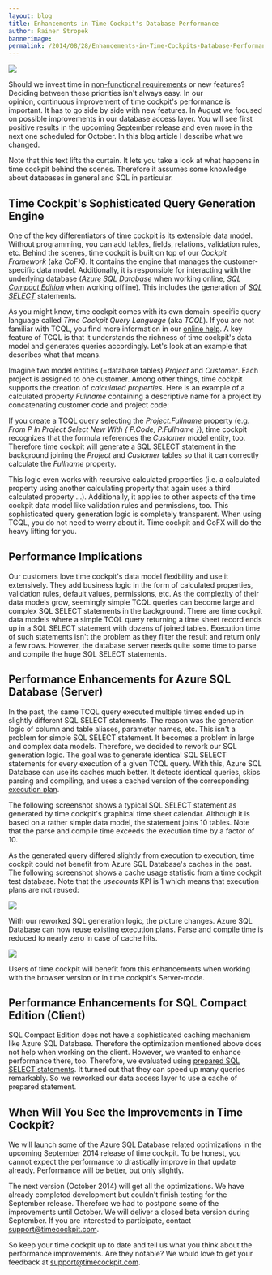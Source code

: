 ```yaml
---
layout: blog
title: Enhancements in Time Cockpit's Database Performance
author: Rainer Stropek
bannerimage: 
permalink: /2014/08/28/Enhancements-in-Time-Cockpits-Database-Performance
---
```


<p xmlns="http://www.w3.org/1999/xhtml">
  <img src="{{site.baseurl}}images/blog/2014/08/DSC_0400.jpg" />
</p><p xmlns="http://www.w3.org/1999/xhtml">Should we invest time in <a href="http://en.wikipedia.org/wiki/Non-functional_requirement" target="_blank">non-functional requirements</a> or new features? Deciding between these priorities isn't always easy. In our opinion, continuous improvement of time cockpit's performance is important. It has to go side by side with new features. In August we focused on possible improvements in our database access layer. You will see first positive results in the upcoming September release and even more in the next one scheduled for October. In this blog article I describe what we changed.</p><p class="showcase" xmlns="http://www.w3.org/1999/xhtml">Note that this text lifts the curtain. It lets you take a look at what happens in time cockpit behind the scenes. Therefore it assumes some knowledge about databases in general and SQL in particular.</p><h2 xmlns="http://www.w3.org/1999/xhtml">Time Cockpit's Sophisticated Query Generation Engine</h2><p xmlns="http://www.w3.org/1999/xhtml">One of the key differentiators of time cockpit is its extensible data model. Without programming, you can add tables, fields, relations, validation rules, etc. Behind the scenes, time cockpit is built on top of our <em>Cockpit Framework</em> (aka CoFX). It contains the engine that manages the customer-specific data model. Additionally, it is responsible for interacting with the underlying database (<em><a href="http://azure.microsoft.com/en-us/documentation/services/sql-database/" target="_blank">Azure SQL Database</a></em> when working online, <em><a href="http://msdn.microsoft.com/en-us/library/hh278312(v=sql.10).aspx" target="_blank">SQL Compact Edition</a></em> when working offline). This includes the generation of <a href="http://en.wikipedia.org/wiki/Select_(SQL)" target="_blank"><em>SQL SELECT</em></a> statements.</p><p xmlns="http://www.w3.org/1999/xhtml">As you might know, time cockpit comes with its own domain-specific query language called <em>Time Cockpit Query Language</em> (aka <em>TCQL</em>). If you are not familiar with TCQL, you find more information in our <a href="http://help.timecockpit.com/?topic=html/a7465f29-c739-4a14-bf5b-09821133dd9a.htm" target="_blank">online help</a>. A key feature of TCQL is that it understands the richness of time cockpit's data model and generates queries accordingly. Let's look at an example that describes what that means.</p><p xmlns="http://www.w3.org/1999/xhtml">Imagine two model entities (=database tables) <em>Project</em> and <em>Customer</em>. Each project is assigned to one customer. Among other things, time cockpit supports the creation of <em>calculated properties</em>. Here is an example of a calculated property <em>Fullname</em> containing a descriptive name for a project by concatenating customer code and project code:</p><p xmlns="http://www.w3.org/1999/xhtml">
  <f:function name="Composite.Web.Html.SyntaxHighlighter" xmlns:f="http://www.composite.net/ns/function/1.0">
    <f:param name="SourceCode" value="&#xA;/* Note that Current refers to the currently processed Project record */&#xA;:Iif(Current.Customer = Null, '(n/a).', Current.Customer.Code + '.') + Current.Code&#xA;" xmlns:f="http://www.composite.net/ns/function/1.0" />
    <f:param name="CodeType" value="sql" xmlns:f="http://www.composite.net/ns/function/1.0" />
  </f:function>If you create a TCQL query selecting the <em>Project.Fullname</em> property (e.g. <em>From P In Project Select New With { P.Code, P.Fullname }</em>), time cockpit recognizes that the formula references the <em>Customer</em> model entity, too. Therefore time cockpit will generate a SQL SELECT statement in the background joining the <em>Project</em> and <em>Customer</em> tables so that it can correctly calculate the <em>Fullname</em> property.</p><p xmlns="http://www.w3.org/1999/xhtml">This logic even works with recursive calculated properties (i.e. a calculated property using another calculating property that again uses a third calculated property ...). Additionally, it applies to other aspects of the time cockpit data model like validation rules and permissions, too. This sophisticated query generation logic is completely transparent. When using TCQL, you do not need to worry about it. Time cockpit and CoFX will do the heavy lifting for you.</p><h2 xmlns="http://www.w3.org/1999/xhtml">Performance Implications</h2><p xmlns="http://www.w3.org/1999/xhtml">Our customers love time cockpit's data model flexibility and use it extensively. They add business logic in the form of calculated properties, validation rules, default values, permissions, etc. As the complexity of their data models grow, seemingly simple TCQL queries can become large and complex SQL SELECT statements in the background. There are time cockpit data models where a simple TCQL query returning a time sheet record ends up in a SQL SELECT statement with dozens of joined tables. Execution time of such statements isn't the problem as they filter the result and return only a few rows. However, the database server needs quite some time to parse and compile the huge SQL SELECT statements.</p><h2 xmlns="http://www.w3.org/1999/xhtml">Performance Enhancements for Azure SQL Database (Server)</h2><p xmlns="http://www.w3.org/1999/xhtml">In the past, the same TCQL query executed multiple times ended up in slightly different SQL SELECT statements. The reason was the generation logic of column and table aliases, parameter names, etc. This isn't a problem for simple SQL SELECT statement. It becomes a problem in large and complex data models. Therefore, we decided to rework our SQL generation logic. The goal was to generate identical SQL SELECT statements for every execution of a given TCQL query. With this, Azure SQL Database can use its caches much better. It detects identical queries, skips parsing and compiling, and uses a cached version of the corresponding <a href="http://en.wikipedia.org/wiki/Query_plan" target="_blank">execution plan</a>.</p><p xmlns="http://www.w3.org/1999/xhtml">The following screenshot shows a typical SQL SELECT statement as generated by time cockpit's graphical time sheet calendar. Although it is based on a rather simple data model, the statement joins 10 tables. Note that the parse and compile time exceeds the execution time by a factor of 10.</p><f:function name="Composite.Media.ImageGallery.Slimbox2" xmlns:f="http://www.composite.net/ns/function/1.0">
  <f:param name="MediaImage" value="MediaArchive:59e02ea2-8390-4c44-b1f3-d0e8586e51ce" xmlns:f="http://www.composite.net/ns/function/1.0" />
  <f:param name="ThumbnailMaxWidth" value="800" xmlns:f="http://www.composite.net/ns/function/1.0" />
  <f:param name="ThumbnailMaxHeight" value="800" xmlns:f="http://www.composite.net/ns/function/1.0" />
  <f:param name="ImageMaxWidth" value="1280" xmlns:f="http://www.composite.net/ns/function/1.0" />
  <f:param name="ImageMaxHeight" value="1024" xmlns:f="http://www.composite.net/ns/function/1.0" />
</f:function><p xmlns="http://www.w3.org/1999/xhtml">As the generated query differed slightly from execution to execution, time cockpit could not benefit from Azure SQL Database's caches in the past. The following screenshot shows a cache usage statistic from a time cockpit test database. Note that the <em>usecounts</em> KPI is 1 which means that execution plans are not reused:</p><p xmlns="http://www.w3.org/1999/xhtml">
  <img src="{{site.baseurl}}images/blog/2014/08/UseCountWithoutCachedPlan.png" />
</p><p xmlns="http://www.w3.org/1999/xhtml">With our reworked SQL generation logic, the picture changes. Azure SQL Database can now reuse existing execution plans. Parse and compile time is reduced to nearly zero in case of cache hits.</p><p xmlns="http://www.w3.org/1999/xhtml">
  <img src="{{site.baseurl}}images/blog/2014/08/UsecountWithCache.png" />
</p><p xmlns="http://www.w3.org/1999/xhtml">Users of time cockpit will benefit from this enhancements when working with the browser version or in time cockpit's Server-mode.</p><h2 xmlns="http://www.w3.org/1999/xhtml">Performance Enhancements for SQL Compact Edition (Client)</h2><p xmlns="http://www.w3.org/1999/xhtml">SQL Compact Edition does not have a sophisticated caching mechanism like Azure SQL Database. Therefore the optimization mentioned above does not help when working on the client. However, we wanted to enhance performance there, too. Therefore, we evaluated using <a href="http://en.wikipedia.org/wiki/Prepared_statement" target="_blank">prepared SQL SELECT statements</a>. It turned out that they can speed up many queries remarkably. So we reworked our data access layer to use a cache of prepared statement.</p><h2 xmlns="http://www.w3.org/1999/xhtml">When Will You See the Improvements in Time Cockpit?</h2><p xmlns="http://www.w3.org/1999/xhtml">We will launch some of the Azure SQL Database related optimizations in the upcoming September 2014 release of time cockpit. To be honest, you cannot expect the performance to drastically improve in that update already. Performance will be better, but only slightly.</p><p xmlns="http://www.w3.org/1999/xhtml">The next version (October 2014) will get all the optimizations. We have already completed development but couldn't finish testing for the September release. Therefore we had to postpone some of the improvements until October. We will deliver a closed beta version during September. If you are interested to participate, contact <a href="mailto:support@timecockpit.com">support@timecockpit.com</a>.</p><p xmlns="http://www.w3.org/1999/xhtml">So keep your time cockpit up to date and tell us what you think about the performance improvements. Are they notable? We would love to get your feedback at <a href="mailto:support@timecockpit.com">support@timecockpit.com</a>.</p>